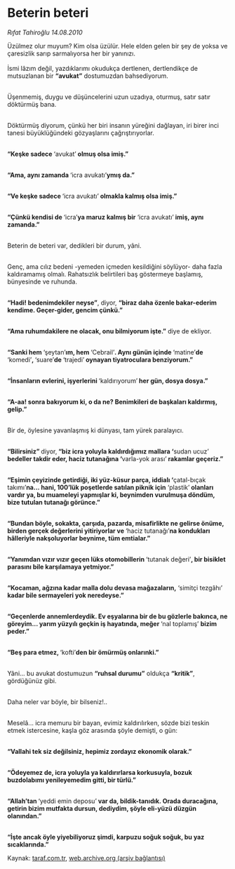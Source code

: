 # Beterin beteri 

*Rıfat Tahiroğlu 14.08.2010*

<div class="yazi"><p>Üzülmez olur muyum? Kim olsa üzülür. Hele elden gelen bir şey de yoksa ve çaresizlik sarıp sarmalıyorsa her bir yanınızı. <br/><br/>İsmi lâzım değil, yazdıklarımı okudukça dertlenen, dertlendikçe de mutsuzlanan bir <b>“avukat”</b> dostumuzdan bahsediyorum. </p>
<p>            <br/>Üşenmemiş, duygu ve düşüncelerini uzun uzadıya, oturmuş, satır satır döktürmüş bana. </p>
<p>            <br/>Döktürmüş diyorum, çünkü her biri insanın yüreğini dağlayan, iri birer inci tanesi büyüklüğündeki gözyaşlarını çağrıştırıyorlar.</p>
<p>            <br/><b>“Keşke sadece </b>‘avukat’<b> olmuş olsa imiş.”</b></p>
<p><b>            <br/>“Ama, aynı zamanda </b>‘icra avukatı’<b>ymış da.”</b></p>
<p><b>            <br/>“Ve keşke sadece </b>‘icra avukatı’<b> olmakla kalmış olsa imiş.”</b></p>
<p><b>            <br/>“Çünkü kendisi de </b>‘icra’<b>ya maruz kalmış bir</b> ‘icra avukatı’<b> imiş, aynı zamanda.”</b></p>
<p>            <br/>Beterin de beteri var, dedikleri bir durum, yâni. </p>
<p>            <br/>Genç, ama cılız bedeni -yemeden içmeden kesildiğini söylüyor- daha fazla kaldıramamış olmalı. Rahatsızlık belirtileri baş göstermeye başlamış, bünyesinde ve ruhunda.</p>
<p>            <br/><b>“Hadi! bedenimdekiler neyse”</b>, diyor, <b>“biraz daha özenle bakar-ederim kendime. Geçer-gider, gencim çünkü.”</b></p>
<p>            <br/><b>“Ama ruhumdakilere ne olacak, onu bilmiyorum işte.”</b> diye de ekliyor.</p>
<p>            <br/><b>“Sanki hem </b>‘şeytan’<b>ım, hem </b>‘Cebrail’<b>. Aynı günün içinde </b>‘matine’<b>de </b>‘komedi’<b>, </b>‘suare’<b>de </b>‘trajedi’<b> oynayan tiyatroculara benziyorum.”</b></p>
<p>            <br/><b>“İnsanların evlerini, işyerlerini </b>‘kaldırıyorum’<b> her gün, dosya dosya.”</b></p>
<p>            <br/><b>“A-aa! sonra bakıyorum ki, o da ne? Benimkileri de başkaları kaldırmış, gelip.”</b></p>
<p>            <br/>Bir de, öylesine yavanlaşmış ki dünyası, tam yürek paralayıcı. </p>
<p>            <br/><b>“Bilirsiniz” </b>diyor,<b> “biz icra yoluyla kaldırdığımız mallara ‘</b>sudan ucuz’<b> bedeller takdir eder, haciz tutanağına ‘</b>varla-yok arası’<b> rakamlar geçeriz.”</b></p>
<p>            <br/><b>“Eşimin çeyizinde getirdiği, iki yüz-küsur parça, iddialı ‘</b>çatal-bıçak takımı’<b>na... hani, 100’lük poşetlerde satılan piknik için</b> ‘plastik’<b> olanları vardır ya, bu muameleyi yapmışlar ki, beynimden vurulmuşa döndüm, bize tutulan tutanağı görünce.”</b></p>
<p>            <br/><b>“Bundan böyle, sokakta, çarşıda, pazarda, misafirlikte ne gelirse önüme, birden gerçek değerlerini yitiriyorlar ve </b>‘haciz tutanağı’<b>na kondukları hâlleriyle nakşoluyorlar beynime, tüm emtialar.”</b></p>
<p>            <br/><b>“Yanımdan vızır vızır geçen lüks otomobillerin </b>‘tutanak değeri’<b>, bir bisiklet parasını bile karşılamaya yetmiyor.”</b></p>
<p>            <br/><b>“Kocaman, ağzına kadar malla dolu devasa mağazaların,</b> ‘simitçi tezgâhı’<b> kadar bile sermayeleri yok neredeyse.”</b></p>
<p>            <br/><b>“Geçenlerde annemlerdeydik. Ev eşyalarına bir de bu gözlerle bakınca, ne göreyim... yarım yüzyılı geçkin iş hayatında, meğer </b>‘nal toplamış’ <b>bizim peder.”</b></p>
<p>            <br/><b>“Beş para etmez, </b>‘kofti’<b>den bir ömürmüş onlarınki.”</b></p>
<p>            <br/>Yâni... bu avukat dostumuzun <b>“ruhsal durumu”</b> oldukça <b>“kritik”</b>, gördüğünüz gibi.</p>
<p>           <br/> Daha neler var böyle, bir bilseniz!..</p>
<p>            <br/>Meselâ... icra memuru bir bayan, evimiz kaldırılırken, sözde bizi teskin etmek istercesine, kaşla göz arasında şöyle demişti, o gün:</p>
<p>            <br/><b>“Vallahi tek siz değilsiniz, hepimiz zordayız ekonomik olarak.” </b></p>
<p><b>            <br/>“Ödeyemez de, icra yoluyla ya kaldırırlarsa korkusuyla, bozuk buzdolabımı yenileyemedim gitti, bir türlü.”</b></p>
<p><b>            <br/>“Allah’tan </b>‘yeddi emin deposu’<b> var da, bildik-tanıdık. Orada duracağına, getirin bizim mutfakta dursun, dediydim, şöyle eli-yüzü düzgün olanından.” </b></p>
<p><b>            <br/>“İşte ancak öyle yiyebiliyoruz şimdi, karpuzu soğuk soğuk, bu yaz sıcaklarında.”  </b></p></div>

Kaynak: [taraf.com.tr](http://www.taraf.com.tr:80/rifat-tahiroglu/makale-beterin-beteri.htm), [web.archive.org (arşiv bağlantısı)](http://web.archive.org/web/20100816142554/http://www.taraf.com.tr:80/rifat-tahiroglu/makale-beterin-beteri.htm)
